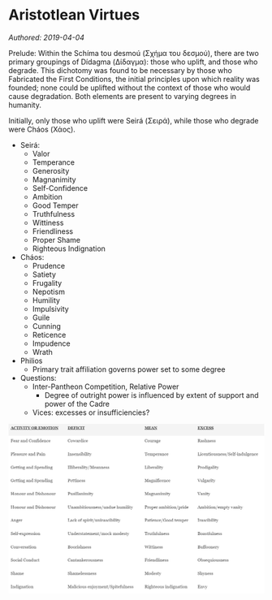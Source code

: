 # Aristotlean Virtues

*Authored: 2019-04-04*

Prelude: Within the Schíma tou desmoú (Σχήμα του δεσμού), there are two primary groupings of Dídagma (Δίδαγμα): those who uplift, and those who degrade. This dichotomy was found to be necessary by those who Fabricated the First Conditions, the initial principles upon which reality was founded; none could be uplifted without the context of those who would cause degradation. Both elements are present to varying degrees in humanity.

Initially, only those who uplift were Seirá (Σειρά), while those who degrade were Cháos (Χάος).

- Seirá:
    - Valor
    - Temperance
    - Generosity
    - Magnanimity
    - Self-Confidence
    - Ambition
    - Good Temper
    - Truthfulness
    - Wittiness
    - Friendliness
    - Proper Shame
    - Righteous Indignation
- Cháos:
    - Prudence
    - Satiety
    - Frugality
    - Nepotism
    - Humility
    - Impulsivity
    - Guile
    - Cunning
    - Reticence
    - Impudence
    - Wrath
- Philios
    - Primary trait affiliation governs power set to some degree
- Questions:
    - Inter-Pantheon Competition, Relative Power
        - Degree of outright power is influenced by extent of support and power of the Cadre
    - Vices: excesses or insufficiencies?

![Untitled](Aristotlean%20Virtues%200490b0bd6b0a432886aacdbedb2d0fb3/Untitled.png)